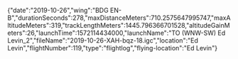 {"date":"2019-10-26","wing":"BDG EN-B","durationSeconds":278,"maxDistanceMeters":710.2575647995747,"maxAltitudeMeters":319,"trackLengthMeters":1445.796366701528,"altitudeGainMeters":26,"launchTime":1572114434000,"launchName":"TO (WNW-SW) Ed Levin_2","fileName":"2019-10-26-XAH-bqz-18.igc","location":"Ed Levin","flightNumber":119,"type":"flightlog","flying-location":"Ed Levin"}

